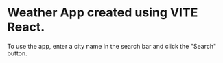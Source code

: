 # Weather App created using VITE React.
To use the app, enter a city name in the search bar and click the "Search" button.
